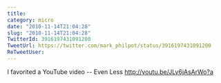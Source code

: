 ```yaml
---
title: 
category: micro
date: "2010-11-14T21:04:28"
slug: "2010-11-14T21:04:28"
TwitterId: 3916197431091200
TweetUrl: https://twitter.com/mark_philpot/status/3916197431091200
ReTweetUser: 
---
```


I favorited a YouTube video -- Even Less http://youtu.be/JLy6jAsArWo?a